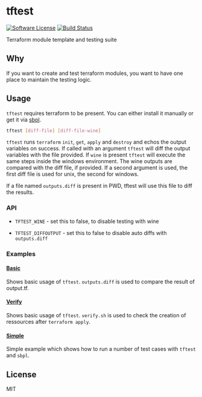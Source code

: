 # tftest

[![Software License][ico-license]](LICENSE.md)
[![Build Status][ico-travis]][link-travis]

Terraform module template and testing suite

## Why
If you want to create and test terraform modules, you want to have one place to maintain the testing logic.

## Usage

`tftest` requires terraform to be present. You can either install it manually or get it via [sbpl](https://github.com/octocraft/sbpl). 

```BASH 
tftest [diff-file] [diff-file-wine]
```

`tftest` runs `terraform` `init`, `get`, `apply` and `destroy` and echos the output variables on success.
If called with an argument `tftest` will diff the output variables with the file provided. If `wine` is present `tftest` will execute the same steps inside the windows environment. The wine outputs are compared with the diff file, if provided. If a second argument is used, the first diff file is used for unix, the second for windows.

If a file named `outputs.diff` is present in PWD, tftest will use this file to diff the results.

### API

- `TFTEST_WINE` - set this to false, to disable testing with wine

- `TFTEST_DIFFOUTPUT` - set this to false to disable auto diffs with `outputs.diff` 

### Examples

#### [Basic](examples/basic)

Shows basic usage of `tftest`. `outputs.diff` is used to compare the result of output.tf.

#### [Verify](examples/verify)

Shows basic usage of `tftest`. `verify.sh` is used to check the creation of ressources after `terraform apply`.

#### [Simple](examples/simple)

Simple example which shows how to run a number of test cases with `tftest` and `sbpl`.

## License

MIT


[link-travis]: https://travis-ci.org/octocraft/tftest

[ico-license]: https://img.shields.io/badge/license-MIT-brightgreen.svg?style=flat-square
[ico-travis]: https://img.shields.io/travis/octocraft/tftest/master.svg?style=flat-square
